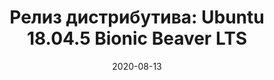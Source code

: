 ---
layout: post
title:  "Релиз дистрибутива: Ubuntu 18.04.5 Bionic Beaver LTS"
date: 2020-08-13   
---